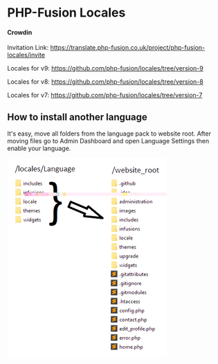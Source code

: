PHP-Fusion Locales
=================

#### Crowdin
Invitation Link: https://translate.php-fusion.co.uk/project/php-fusion-locales/invite

Locales for v9: https://github.com/php-fusion/locales/tree/version-9

Locales for v8: https://github.com/php-fusion/locales/tree/version-8

Locales for v7: https://github.com/php-fusion/locales/tree/version-7


## How to install another language
It's easy, move all folders from the language pack to website root. After moving files go to Admin Dashboard and open Language Settings then enable your language.

![Screenshot](screenshot.jpg)
